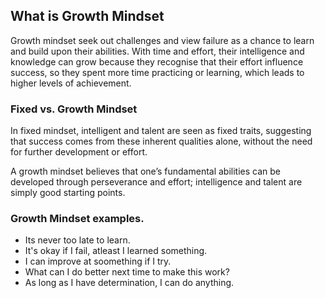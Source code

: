 ## What is Growth Mindset

Growth mindset seek out challenges and view failure as a chance to learn and build upon their abilities. With time and effort, their intelligence and knowledge can grow because they recognise that their effort influence success, so they spent more time practicing or learning, which leads to higher levels of achievement.

### Fixed vs. Growth Mindset

In fixed mindset, intelligent and talent are seen as fixed traits, suggesting that success comes from these inherent qualities alone, without the need for further development or effort.

A growth mindset believes that one’s fundamental abilities can be developed through perseverance and effort; intelligence and talent are simply good starting points.

### Growth Mindset examples.

- Its never too late to learn.
- It's okay if I fail, atleast I learned something.
- I can improve at soomething if I try.
- What can I do better next time to make this work?
- As long as I have determination, I can do anything.

